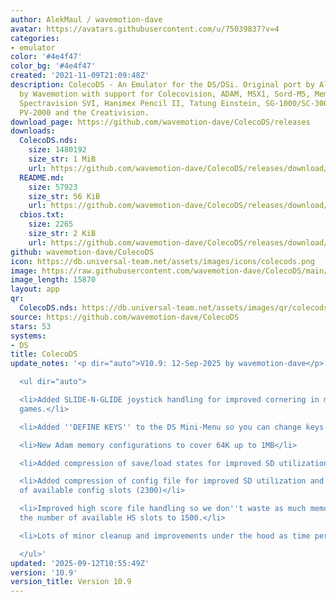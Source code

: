 ```yaml
---
author: AlekMaul / wavemotion-dave
avatar: https://avatars.githubusercontent.com/u/75039837?v=4
categories:
- emulator
color: '#4e4f47'
color_bg: '#4e4f47'
created: '2021-11-09T21:09:48Z'
description: ColecoDS - An Emulator for the DS/DSi. Original port by Alekmaul. Phoenix-Edition
  by Wavemotion with support for Colecovision, ADAM, MSX1, Sord-M5, Memotech MTX,
  Spectravision SVI, Hanimex Pencil II, Tatung Einstein, SG-1000/SC-3000, PV-1000,
  PV-2000 and the Creativision.
download_page: https://github.com/wavemotion-dave/ColecoDS/releases
downloads:
  ColecoDS.nds:
    size: 1480192
    size_str: 1 MiB
    url: https://github.com/wavemotion-dave/ColecoDS/releases/download/10.9/ColecoDS.nds
  README.md:
    size: 57923
    size_str: 56 KiB
    url: https://github.com/wavemotion-dave/ColecoDS/releases/download/10.9/README.md
  cbios.txt:
    size: 2265
    size_str: 2 KiB
    url: https://github.com/wavemotion-dave/ColecoDS/releases/download/10.9/cbios.txt
github: wavemotion-dave/ColecoDS
icon: https://db.universal-team.net/assets/images/icons/colecods.png
image: https://raw.githubusercontent.com/wavemotion-dave/ColecoDS/main/arm9/gfx_data/pdev_tbg0.png
image_length: 15870
layout: app
qr:
  ColecoDS.nds: https://db.universal-team.net/assets/images/qr/colecods-nds.png
source: https://github.com/wavemotion-dave/ColecoDS
stars: 53
systems:
- DS
title: ColecoDS
update_notes: '<p dir="auto">V10.9: 12-Sep-2025 by wavemotion-dave</p>

  <ul dir="auto">

  <li>Added SLIDE-N-GLIDE joystick handling for improved cornering in maze/ladder
  games.</li>

  <li>Added ''DEFINE KEYS'' to the DS Mini-Menu so you can change keys in-game.</li>

  <li>New Adam memory configurations to cover 64K up to 1MB</li>

  <li>Added compression of save/load states for improved SD utilization.</li>

  <li>Added compression of config file for improved SD utilization and increased number
  of available config slots (2300)</li>

  <li>Improved high score file handling so we don''t waste as much memory and increased
  the number of available HS slots to 1500.</li>

  <li>Lots of minor cleanup and improvements under the hood as time permitted.</li>

  </ul>'
updated: '2025-09-12T10:55:49Z'
version: '10.9'
version_title: Version 10.9
---
```

